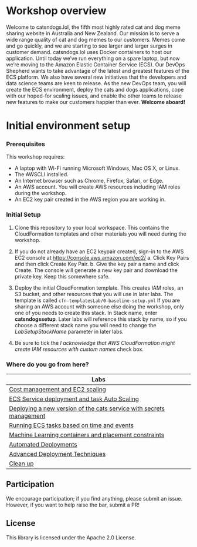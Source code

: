# Workshop overview
Welcome to catsndogs.lol, the fifth most highly rated cat and dog meme sharing website in Australia and New Zealand. Our mission is to serve a wide range quality of cat and dog memes to our customers. Memes come and go quickly, and we are starting to see larger and larger surges in customer demand.
catsndogs.lol uses Docker containers to host our application. Until today we’ve run everything on a spare laptop, but now we’re moving to the Amazon Elastic Container Service (ECS). Our DevOps Shepherd wants to take advantage of the latest and greatest features of the ECS platform. We also have several new initiatives that the developers and data science teams are keen to release.
As the new DevOps team, you will create the ECS environment, deploy the cats and dogs applications, cope with our hoped-for scaling issues, and enable the other teams to release new features to make our customers happier than ever.
**Welcome aboard!**

# Initial environment setup

### Prerequisites
This workshop requires:
- A laptop with Wi-Fi running Microsoft Windows, Mac OS X, or Linux.
- The AWSCLI installed.
- An Internet browser such as Chrome, Firefox, Safari, or Edge.
- An AWS account. You will create AWS resources including IAM roles during the workshop.
- An EC2 key pair created in the AWS region you are working in.

### Initial Setup
1.	Clone this repository to your local workspace. This contains the CloudFormation templates and other materials you will need during the workshop.

2.	If you do not already have an EC2 keypair created, sign-in to the AWS EC2 console at https://console.aws.amazon.com/ec2/
a.	Click Key Pairs and then click Create Key Pair.
b.	Give the key pair a name and click Create. The console will generate a new key pair and download the private key. Keep this somewhere safe.

2.	Deploy the initial CloudFormation template. This creates IAM roles, an S3 bucket, and other resources that you will use in later labs. The template is called `cfn-templatesLab/0-baseline-setup.yml` If you are sharing an AWS account with someone else doing the workshop, only one of you needs to create this stack.
In Stack name, enter **catsndogssetup**. Later labs will reference this stack by name, so if you choose a different stack name you will need to change the *LabSetupStackName* parameter in later labs.

3.	Be sure to tick the *I acknowledge that AWS CloudFormation might create IAM resources with custom names* check box.

### Where do you go from here?

| Labs |
| ------------- |
| [Cost management and EC2 scaling](Lab-1-Artifacts/) |
| [ECS Service deployment and task Auto Scaling](Lab-2-Artifacts/) |
| [Deploying a new version of the cats service with secrets management](Lab-3-Artifacts/) |
| [Running ECS tasks based on time and events](Lab-4-Artifacts/) |
| [Machine Learning containers and placement constraints](Lab-5-Artifacts/) |
| [Automated Deployments](Lab-6-Artifacts/) |
| [Advanced Deployment Techniques](Lab-7-Artifacts/) |
| [Clean up](Lab-99-Clean-up) |

## Participation

We encourage participation; if you find anything, please submit an issue. However, if you want to help raise the bar, submit a PR!

## License

This library is licensed under the Apache 2.0 License.
